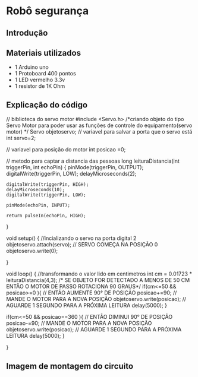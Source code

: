 # Robô segurança

## Introdução


## Materiais utilizados
- 1 Arduino uno
- 1 Protoboard 400 pontos
- 1 LED vermelho 3.3v
- 1 resistor de 1K Ohm

## Explicação do código

// biblioteca do servo motor
#include <Servo.h>
/*criando objeto do tipo Servo Motor
para poder usar as funções de controle
do equipamento(servo motor) */
Servo objetoservo;
// variavel para salvar a porta que o servo está
int servo=2;

// variavel para posição do motor
int posicao =0;

// metodo para captar a distancia das pessoas
  long leituraDistancia(int triggerPin, int echoPin)
  {
    pinMode(triggerPin, OUTPUT);  
    digitalWrite(triggerPin, LOW);
    delayMicroseconds(2);

    digitalWrite(triggerPin, HIGH);
    delayMicroseconds(10); 
    digitalWrite(triggerPin, LOW);
    
    pinMode(echoPin, INPUT); 

    return pulseIn(echoPin, HIGH);
  }

void setup()
{
  //incializando o servo na porta digital 2
  objetoservo.attach(servo);
  // SERVO COMEÇA NA POSIÇÃO 0
  objetoservo.write(0);
  
}

void loop()
{
  //transformando o valor lido em centimetros
    int cm = 0.01723 * leituraDistancia(4,3);
  /* SE OBJETO FOR DETECTADO A MENOS DE 50 CM
  ENTÃO O MOTOR DE PASSO ROTACIONA 90 GRAUS*/
  if(cm<=50 && posicao>=0 ){
    // ENTÃO AUMENTE 90° DE POSIÇÃO 
    posicao+=90;
   // MANDE O MOTOR PARA A NOVA POSIÇÃO
    objetoservo.write(posicao);
   // AGUARDE 1 SEGUNDO PARA A PRÓXIMA LEITURA
    delay(5000); 
  }
  
  if(cm<=50 && posicao==360 ){
    // ENTÃO DIMINUI 90° DE POSIÇÃO 
    posicao-=90;
   // MANDE O MOTOR PARA A NOVA POSIÇÃO
    objetoservo.write(posicao);
   // AGUARDE 1 SEGUNDO PARA A PRÓXIMA LEITURA
    delay(5000); 
  }
  
}

## Imagem de montagem do circuito


